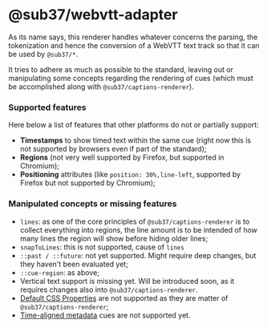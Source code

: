 # @sub37/webvtt-adapter

As its name says, this renderer handles whatever concerns the parsing, the tokenization and hence the conversion of a WebVTT text track so that it can be used by `@sub37/*`.

It tries to adhere as much as possible to the standard, leaving out or manipulating some concepts regarding the rendering of cues (which must be accomplished along with `@sub37/captions-renderer`).

### Supported features

Here below a list of features that other platforms do not or partially support:

- **Timestamps** to show timed text within the same cue (right now this is not supported by browsers even if part of the standard);
- **Regions** (not very well supported by Firefox, but supported in Chromium);
- **Positioning** attributes (like `position: 30%,line-left`, supported by Firefox but not supported by Chromium);

### Manipulated concepts or missing features

- `lines`: as one of the core principles of `@sub37/captions-renderer` is to collect everything into regions, the line amount is to be intended of how many lines the region will show before hiding older lines;
- `snapToLines`: this is not supported, cause of `lines`
- `::past / ::future`: not yet supported. Might require deep changes, but they haven't been evaluated yet;
- `::cue-region`: as above;
- Vertical text support is missing yet. Will be introduced soon, as it requires changes also into `@sub37/captions-renderer`.
- [Default CSS Properties](https://www.w3.org/TR/webvtt1/#applying-css-properties) are not supported as they are matter of `@sub37/captions-renderer`;
- [Time-aligned metadata](https://www.w3.org/TR/webvtt1/#introduction-metadata) cues are not supported yet.
